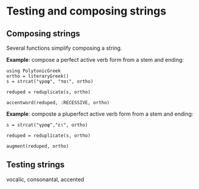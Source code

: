 # Testing and composing strings


## Composing strings

Several functions simplify composing a string.  

**Example**: compose a perfect active verb form from a stem and ending:

```@example str
using PolytonicGreek
ortho = literaryGreek()
s = strcat("γραφ", "ται", ortho)
```
```@example str
reduped = reduplicate(s, ortho)
```

```@example str
accentword(reduped, :RECESSIVE, ortho)
```


**Example**: composte a pluperfect active verb form from a stem and ending:

```@example str
s = strcat("γραφ","ει", ortho)
```
```@example str
reduped = reduplicate(s, ortho)
```
```@example str
augment(reduped, ortho)
```

## Testing strings

vocalic, consonantal, accented

